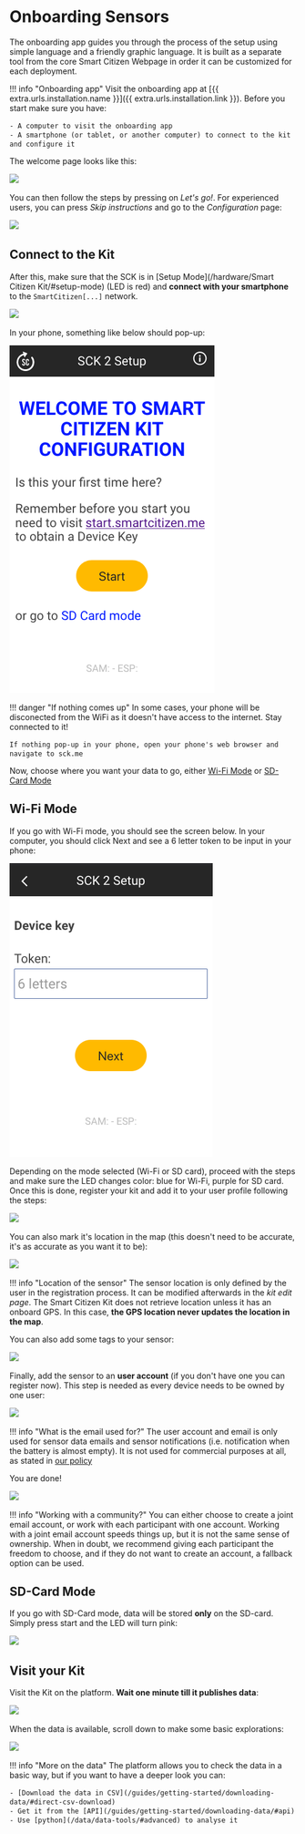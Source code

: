 # Onboarding Sensors

The onboarding app guides you through the process of the setup using simple language and a friendly graphic language. It is built as a separate tool from the core Smart Citizen Webpage in order it can be customized for each deployment.

!!! info "Onboarding app"
	Visit the onboarding app at [{{ extra.urls.installation.name }}]({{ extra.urls.installation.link }}). Before you start make sure you have:

	- A computer to visit the onboarding app
	- A smartphone (or tablet, or another computer) to connect to the kit and configure it

The welcome page looks like this:

![](/assets/images/onboarding_1.png)

You can then follow the steps by pressing on _Let's go!_. For experienced users, you can press _Skip instructions_ and go to the _Configuration_ page:

![](/assets/images/onboarding_2.png)

## Connect to the Kit

After this, make sure that the SCK is in [Setup Mode](/hardware/Smart Citizen Kit/#setup-mode) (LED is red) and **connect with your smartphone** to the `SmartCitizen[...]` network.

![](/assets/images/onboarding_3.png)

In your phone, something like below should pop-up:

![](/assets/images/phone-start.png)

!!! danger "If nothing comes up"
	In some cases, your phone will be disconected from the WiFi as it doesn't have access to the internet. Stay connected to it!

	If nothing pop-up in your phone, open your phone's web browser and navigate to sck.me

Now, choose where you want your data to go, either [Wi-Fi Mode](#wi-fi-mode) or [SD-Card Mode](#sd-card-mode)

## Wi-Fi Mode

If you go with Wi-Fi mode, you should see the screen below. In your computer, you should click Next and see a 6 letter token to be input in your phone:

![](/assets/images/token-input.png)

Depending on the mode selected (Wi-Fi or SD card), proceed with the steps and make sure the LED changes color: blue for Wi-Fi, purple for SD card. Once this is done, register your kit and add it to your user profile following the steps:

![](/assets/images/onboarding_4.png)

You can also mark it's location in the map (this doesn't need to be accurate, it's as accurate as you want it to be):

![](/assets/images/onboarding_6.png)

!!! info "Location of the sensor"
	The sensor location is only defined by the user in the registration process. It can be modified afterwards in the _kit edit page_. The Smart Citizen Kit does not retrieve location unless it has an onboard GPS. In this case, **the GPS location never updates the location in the map**.

You can also add some tags to your sensor:

![](/assets/images/onboarding_5.png)

Finally, add the sensor to an **user account** (if you don't have one you can register now). This step is needed as every device needs to be owned by one user:

![](/assets/images/onboarding_7.png)

!!! info "What is the email used for?"
	The user account and email is only used for sensor data emails and sensor notifications (i.e. notification when the battery is almost empty). It is not used for commercial purposes at all, as stated in [our policy](https://smartcitizen.me/policy)

You are done!

![](/assets/images/onboarding_8.png)

!!! info "Working with a community?"
	You can either choose to create a joint email account, or work with each participant with one account. Working with a joint email account speeds things up, but it is not the same sense of ownership. When in doubt, we recommend giving each participant the freedom to choose, and if they do not want to create an account, a fallback option can be used.

## SD-Card Mode

If you go with SD-Card mode, data will be stored **only** on the SD-card. Simply press start and the LED will turn pink:

![](TODO)

## Visit your Kit

Visit the Kit on the platform. **Wait one minute till it publishes data**:

![](/assets/images/onboarding_9.png)

When the data is available, scroll down to make some basic explorations:

![](/assets/images/onboarding_10.png)

!!! info "More on the data"
	The platform allows you to check the data in a basic way, but if you want to have a deeper look you can:

	- [Download the data in CSV](/guides/getting-started/downloading-data/#direct-csv-download)
	- Get it from the [API](/guides/getting-started/downloading-data/#api)
	- Use [python](/data/data-tools/#advanced) to analyse it
